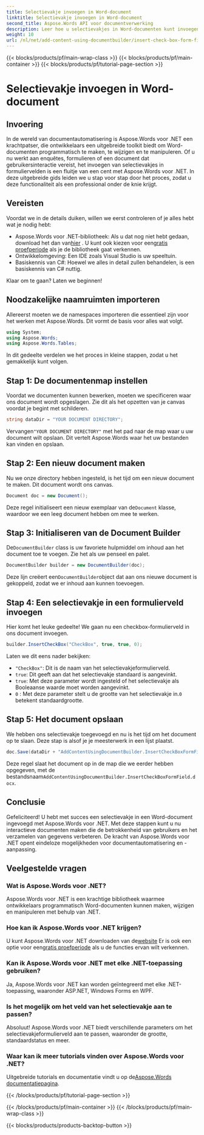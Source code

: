```yaml
---
title: Selectievakje invoegen in Word-document
linktitle: Selectievakje invoegen in Word-document
second_title: Aspose.Words API voor documentverwerking
description: Leer hoe u selectievakjes in Word-documenten kunt invoegen met Aspose.Words voor .NET met deze gedetailleerde, stapsgewijze handleiding. Perfect voor ontwikkelaars.
weight: 10
url: /nl/net/add-content-using-documentbuilder/insert-check-box-form-field/
---
```


{{< blocks/products/pf/main-wrap-class >}}
{{< blocks/products/pf/main-container >}}
{{< blocks/products/pf/tutorial-page-section >}}

# Selectievakje invoegen in Word-document

## Invoering
In de wereld van documentautomatisering is Aspose.Words voor .NET een krachtpatser, die ontwikkelaars een uitgebreide toolkit biedt om Word-documenten programmatisch te maken, te wijzigen en te manipuleren. Of u nu werkt aan enquêtes, formulieren of een document dat gebruikersinteractie vereist, het invoegen van selectievakjes in formuliervelden is een fluitje van een cent met Aspose.Words voor .NET. In deze uitgebreide gids leiden we u stap voor stap door het proces, zodat u deze functionaliteit als een professional onder de knie krijgt.

## Vereisten

Voordat we in de details duiken, willen we eerst controleren of je alles hebt wat je nodig hebt:

-  Aspose.Words voor .NET-bibliotheek: Als u dat nog niet hebt gedaan, download het dan van[hier](https://releases.aspose.com/words/net/) . U kunt ook kiezen voor een[gratis proefperiode](https://releases.aspose.com/) als je de bibliotheek gaat verkennen.
- Ontwikkelomgeving: Een IDE zoals Visual Studio is uw speeltuin.
- Basiskennis van C#: Hoewel we alles in detail zullen behandelen, is een basiskennis van C# nuttig.

Klaar om te gaan? Laten we beginnen!

## Noodzakelijke naamruimten importeren

Allereerst moeten we de namespaces importeren die essentieel zijn voor het werken met Aspose.Words. Dit vormt de basis voor alles wat volgt.

```csharp
using System;
using Aspose.Words;
using Aspose.Words.Tables;
```

In dit gedeelte verdelen we het proces in kleine stappen, zodat u het gemakkelijk kunt volgen. 

## Stap 1: De documentenmap instellen

Voordat we documenten kunnen bewerken, moeten we specificeren waar ons document wordt opgeslagen. Zie dit als het opzetten van je canvas voordat je begint met schilderen.

```csharp
string dataDir = "YOUR DOCUMENT DIRECTORY";
```

 Vervangen`"YOUR DOCUMENT DIRECTORY"` met het pad naar de map waar u uw document wilt opslaan. Dit vertelt Aspose.Words waar het uw bestanden kan vinden en opslaan.

## Stap 2: Een nieuw document maken

Nu we onze directory hebben ingesteld, is het tijd om een nieuw document te maken. Dit document wordt ons canvas.

```csharp
Document doc = new Document();
```

 Deze regel initialiseert een nieuw exemplaar van de`Document` klasse, waardoor we een leeg document hebben om mee te werken.

## Stap 3: Initialiseren van de Document Builder

 De`DocumentBuilder` class is uw favoriete hulpmiddel om inhoud aan het document toe te voegen. Zie het als uw penseel en palet.

```csharp
DocumentBuilder builder = new DocumentBuilder(doc);
```

 Deze lijn creëert een`DocumentBuilder`object dat aan ons nieuwe document is gekoppeld, zodat we er inhoud aan kunnen toevoegen.

## Stap 4: Een selectievakje in een formulierveld invoegen

Hier komt het leuke gedeelte! We gaan nu een checkbox-formulierveld in ons document invoegen.

```csharp
builder.InsertCheckBox("CheckBox", true, true, 0);
```

Laten we dit eens nader bekijken:
- `"CheckBox"`: Dit is de naam van het selectievakjeformulierveld.
- `true`: Dit geeft aan dat het selectievakje standaard is aangevinkt.
- `true`: Met deze parameter wordt ingesteld of het selectievakje als Booleaanse waarde moet worden aangevinkt.
- `0` : Met deze parameter stelt u de grootte van het selectievakje in.`0` betekent standaardgrootte.

## Stap 5: Het document opslaan

We hebben ons selectievakje toegevoegd en nu is het tijd om het document op te slaan. Deze stap is alsof je je meesterwerk in een lijst plaatst.

```csharp
doc.Save(dataDir + "AddContentUsingDocumentBuilder.InsertCheckBoxFormField.docx");
```

 Deze regel slaat het document op in de map die we eerder hebben opgegeven, met de bestandsnaam`AddContentUsingDocumentBuilder.InsertCheckBoxFormField.docx`.

## Conclusie

Gefeliciteerd! U hebt met succes een selectievakje in een Word-document ingevoegd met Aspose.Words voor .NET. Met deze stappen kunt u nu interactieve documenten maken die de betrokkenheid van gebruikers en het verzamelen van gegevens verbeteren. De kracht van Aspose.Words voor .NET opent eindeloze mogelijkheden voor documentautomatisering en -aanpassing.

## Veelgestelde vragen

### Wat is Aspose.Words voor .NET?

Aspose.Words voor .NET is een krachtige bibliotheek waarmee ontwikkelaars programmatisch Word-documenten kunnen maken, wijzigen en manipuleren met behulp van .NET.

### Hoe kan ik Aspose.Words voor .NET krijgen?

 U kunt Aspose.Words voor .NET downloaden van de[website](https://releases.aspose.com/words/net/) Er is ook een optie voor een[gratis proefperiode](https://releases.aspose.com/) als u de functies ervan wilt verkennen.

### Kan ik Aspose.Words voor .NET met elke .NET-toepassing gebruiken?

Ja, Aspose.Words voor .NET kan worden geïntegreerd met elke .NET-toepassing, waaronder ASP.NET, Windows Forms en WPF.

### Is het mogelijk om het veld van het selectievakje aan te passen?

Absoluut! Aspose.Words voor .NET biedt verschillende parameters om het selectievakjeformulierveld aan te passen, waaronder de grootte, standaardstatus en meer.

### Waar kan ik meer tutorials vinden over Aspose.Words voor .NET?

 Uitgebreide tutorials en documentatie vindt u op de[Aspose.Words documentatiepagina](https://reference.aspose.com/words/net/).

{{< /blocks/products/pf/tutorial-page-section >}}

{{< /blocks/products/pf/main-container >}}
{{< /blocks/products/pf/main-wrap-class >}}

{{< blocks/products/products-backtop-button >}}
